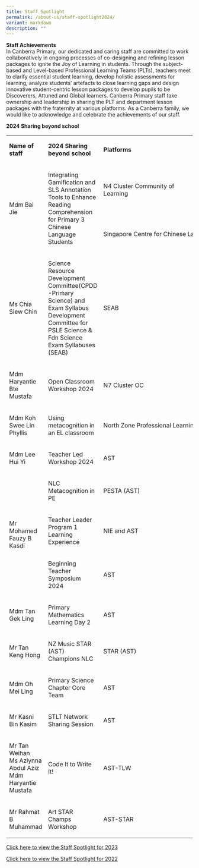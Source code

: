```yaml
---
title: Staff Spotlight
permalink: /about-us/staff-spotlight2024/
variant: markdown
description: ""
---
```

<p><strong>Staff Achievements</strong> 
<br>In Canberra Primary, our dedicated and caring staff are committed to work
collaboratively in ongoing processes of co-designing and refining lesson
packages to ignite the Joy of Learning in students. Through the subject-based
and Level-based Professional Learning Teams (PLTs), teachers meet to clarify
essential student learning, develop holistic assessments for learning,
analyze students’ artefacts to close learning gaps and design innovative
student-centric lesson packages to develop pupils to be Discoverers, Attuned
and Global learners. Canberra Primary staff take ownership and leadership
in sharing the PLT and department lesson packages with the fraternity at
various platforms. As a Canberra family, we would like to acknowledge and
celebrate the achievements of our staff.</p>
<p><strong>2024 Sharing beyond school</strong>
</p>
<table style="minWidth: 75px">
<colgroup>
<col>
<col>
<col>
</colgroup>
<tbody>
<tr>
<td rowspan="1" colspan="1">
<p><strong>Name of staff</strong>
</p>
</td>
<td rowspan="1" colspan="1">
<p><strong>2024 Sharing beyond school</strong>
</p>
</td>
<td rowspan="1" colspan="1">
<p><strong>Platforms</strong>
</p>
</td>
</tr>
<tr>
<td rowspan="2" colspan="1">
<p>Mdm Bai Jie</p>
</td>
<td rowspan="2" colspan="1">
<p>Integrating Gamification and SLS Annotation Tools to Enhance Reading Comprehension
for Primary 3 Chinese Language Students</p>
</td>
<td rowspan="1" colspan="1">
<p>N4 Cluster Community of Learning&nbsp;&nbsp;&nbsp;&nbsp;&nbsp;&nbsp;&nbsp;&nbsp;&nbsp;&nbsp;&nbsp;&nbsp;&nbsp;&nbsp;&nbsp;&nbsp;&nbsp;&nbsp;&nbsp;&nbsp;&nbsp;&nbsp;&nbsp;&nbsp;&nbsp;&nbsp;&nbsp;&nbsp;&nbsp;&nbsp;&nbsp;&nbsp;&nbsp;&nbsp;&nbsp;&nbsp;&nbsp;&nbsp;&nbsp;&nbsp;&nbsp;&nbsp;&nbsp;&nbsp;&nbsp;&nbsp;&nbsp;&nbsp;&nbsp;&nbsp;&nbsp;&nbsp;&nbsp;&nbsp;&nbsp;&nbsp;&nbsp;&nbsp;&nbsp;&nbsp;&nbsp;&nbsp;&nbsp;&nbsp;&nbsp;&nbsp;&nbsp;&nbsp;&nbsp;&nbsp;&nbsp;&nbsp;&nbsp;&nbsp;&nbsp;&nbsp;&nbsp;&nbsp;&nbsp;&nbsp;&nbsp;&nbsp;&nbsp;&nbsp;&nbsp;&nbsp;&nbsp;&nbsp;&nbsp;&nbsp;&nbsp;&nbsp;&nbsp;&nbsp;&nbsp;&nbsp;&nbsp;</p>
</td>
</tr>
<tr>
<td rowspan="1" colspan="1">
<p>Singapore Centre for Chinese Language</p>
</td>
</tr>
<tr>
<td rowspan="1" colspan="1">
<p>Ms Chia Siew Chin</p>
</td>
<td rowspan="1" colspan="1">
<p>Science Resource Development Committee(CPDD -Primary Science) and Exam
Syllabus Development Committee for PSLE Science &amp; Fdn Science Exam
Syllabuses (SEAB)</p>
</td>
<td rowspan="1" colspan="1">
<p>SEAB</p>
</td>
</tr>
<tr>
<td rowspan="1" colspan="1">
<p>Mdm Haryantie Bte Mustafa</p>
</td>
<td rowspan="1" colspan="1">
<p>Open Classroom Workshop 2024</p>
</td>
<td rowspan="1" colspan="1">
<p>N7 Cluster OC</p>
</td>
</tr>
<tr>
<td rowspan="1" colspan="1">
<p>Mdm Koh Swee Lin Phyllis</p>
</td>
<td rowspan="1" colspan="1">
<p>Using metacognition in an EL classroom</p>
</td>
<td rowspan="1" colspan="1">
<p>North Zone Professional Learning Community</p>
</td>
</tr>
<tr>
<td rowspan="1" colspan="1">
<p>Mdm Lee Hui Yi</p>
</td>
<td rowspan="1" colspan="1">
<p>Teacher Led Workshop 2024</p>
</td>
<td rowspan="1" colspan="1">
<p>AST&nbsp;</p>
</td>
</tr>
<tr>
<td rowspan="3" colspan="1">
<p>Mr Mohamed Fauzy B Kasdi</p>
</td>
<td rowspan="1" colspan="1">
<p>NLC Metacognition in PE</p>
</td>
<td rowspan="1" colspan="1">
<p>PESTA (AST)</p>
</td>
</tr>
<tr>
<td rowspan="1" colspan="1">
<p>Teacher Leader Program 1 Learning Experience</p>
</td>
<td rowspan="1" colspan="1">
<p>NIE and AST</p>
</td>
</tr>
<tr>
<td rowspan="1" colspan="1">
<p>Beginning Teacher Symposium 2024</p>
</td>
<td rowspan="1" colspan="1">
<p>AST</p>
</td>
</tr>
<tr>
<td rowspan="1" colspan="1">
<p>Mdm Tan Gek Ling</p>
</td>
<td rowspan="1" colspan="1">
<p>Primary Mathematics Learning Day 2</p>
</td>
<td rowspan="1" colspan="1">
<p>AST</p>
</td>
</tr>
<tr>
<td rowspan="1" colspan="1">
<p>Mr Tan Keng Hong</p>
</td>
<td rowspan="1" colspan="1">
<p>NZ Music STAR (AST) Champions NLC</p>
</td>
<td rowspan="1" colspan="1">
<p>STAR (AST)</p>
</td>
</tr>
<tr>
<td rowspan="1" colspan="1">
<p>Mdm Oh Mei Ling</p>
</td>
<td rowspan="1" colspan="1">
<p>Primary Science Chapter Core Team</p>
</td>
<td rowspan="1" colspan="1">
<p>AST</p>
</td>
</tr>
<tr>
<td rowspan="1" colspan="1">
<p>Mr Kasni Bin Kasim</p>
</td>
<td rowspan="1" colspan="1">
<p>STLT Network Sharing Session</p>
</td>
<td rowspan="1" colspan="1">
<p>AST</p>
</td>
</tr>
<tr>
<td rowspan="1" colspan="1">
<p>Mr Tan Weihan
<br>Ms Azlynna Abdul Aziz
<br>Mdm Haryantie Mustafa&nbsp;</p>
</td>
<td rowspan="1" colspan="1">
<p>Code It to Write It!</p>
</td>
<td rowspan="1" colspan="1">
<p>AST-TLW</p>
</td>
</tr>
<tr>
<td rowspan="1" colspan="1">
<p>Mr Rahmat B Muhammad</p>
</td>
<td rowspan="1" colspan="1">
<p>Art STAR Champs Workshop</p>
</td>
<td rowspan="1" colspan="1">
<p>AST-STAR</p>
</td>
</tr>
</tbody>
</table>
<p><a href="/files/Staff_Spotlight_2023.pdf" rel="noopener nofollow" target="_blank">Click here to view the Staff Spotlight for 2023</a>
</p>
<p><a href="/files/Staff_Spotlight_2022.pdf" rel="noopener nofollow" target="_blank">Click here to view the Staff Spotlight for 2022</a>
</p>
<p></p>